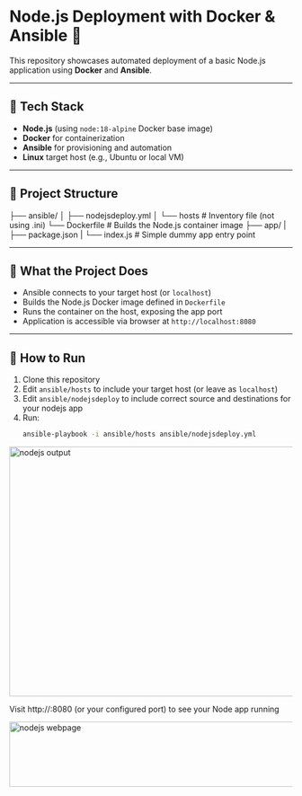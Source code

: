 # Node.js Deployment with Docker & Ansible 🚀

This repository showcases automated deployment of a basic Node.js application using **Docker** and **Ansible**.

---

## 🔧 Tech Stack

- **Node.js** (using `node:18-alpine` Docker base image)  
- **Docker** for containerization  
- **Ansible** for provisioning and automation  
- **Linux** target host (e.g., Ubuntu or local VM)

---

## 📂 Project Structure

├── ansible/
│ ├── nodejsdeploy.yml
│ └── hosts # Inventory file (not using .ini)
└── Dockerfile # Builds the Node.js container image
├── app/
| ├── package.json
| └── index.js # Simple dummy app entry point


---

## 🚀 What the Project Does

- Ansible connects to your target host (or `localhost`)
- Builds the Node.js Docker image defined in `Dockerfile`
- Runs the container on the host, exposing the app port
- Application is accessible via browser at `http://localhost:8080`

---

## 🧾 How to Run

1. Clone this repository
2. Edit `ansible/hosts` to include your target host (or leave as `localhost`)
3. Edit `ansible/nodejsdeploy` to include correct source and destinations for your nodejs app
4. Run:
   ```bash
   ansible-playbook -i ansible/hosts ansible/nodejsdeploy.yml

<img width="977" height="445" alt="nodejs output" src="https://github.com/user-attachments/assets/7fcf2228-453b-43c1-bfc1-778b8caebeec" />


Visit http://<host-IP-or-localhost>:8080 (or your configured port) to see your Node app running

<img width="947" height="116" alt="nodejs webpage" src="https://github.com/user-attachments/assets/ce70a8cc-55f0-4d76-8cac-269e5138f982" />
